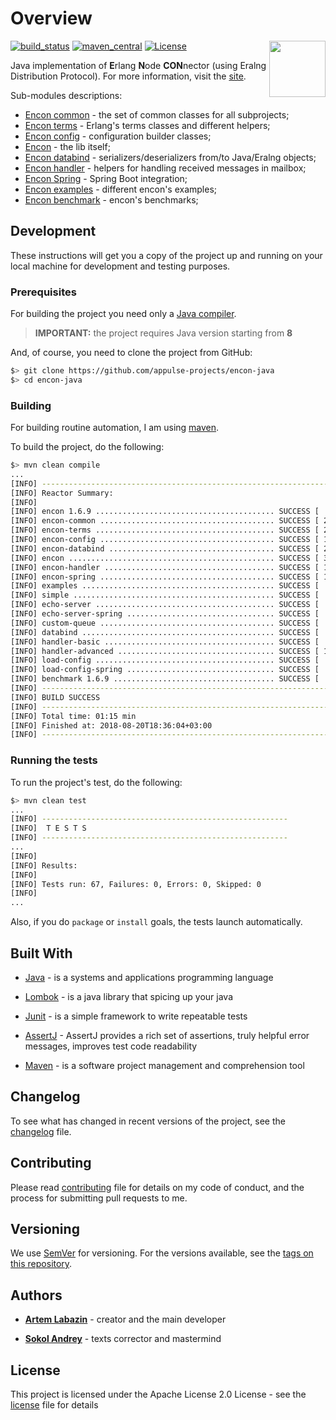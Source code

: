 # Overview

[![build_status](https://travis-ci.org/appulse-projects/encon-java.svg?branch=master)](https://travis-ci.org/appulse-projects/encon-java)
[![maven_central](https://maven-badges.herokuapp.com/maven-central/io.appulse.encon/encon/badge.svg)](https://search.maven.org/search?q=g:io.appulse.encon)
[![License](http://img.shields.io/:license-apache-brightgreen.svg)](http://www.apache.org/licenses/LICENSE-2.0.html)
<a href="https://github.com/ben-manes/caffeine/wiki">
<img align="right" height="90px" src="https://avatars0.githubusercontent.com/u/35625214?s=200&v=4">
</a>

Java implementation of **E**rlang **N**ode **CON**nector (using Eralng Distribution Protocol). For more information, visit the [site](https://appulse.io).

Sub-modules descriptions:

- [Encon common](./encon-common/README.md) - the set of common classes for all subprojects;
- [Encon terms](./encon-terms/README.md) - Erlang's terms classes and different helpers;
- [Encon config](./encon-config/README.md) - configuration builder classes;
- [Encon](./encon/README.md) - the lib itself;
- [Encon databind](./encon-databind/README.md) - serializers/deserializers from/to Java/Eralng objects;
- [Encon handler](./encon-handler/README.md) - helpers for handling received messages in mailbox;
- [Encon Spring](./encon-spring/README.md) - Spring Boot integration;
- [Encon examples](./examples/README.md) - different encon's examples;
- [Encon benchmark](./benchmark/README.md) - encon's benchmarks;

## Development

These instructions will get you a copy of the project up and running on your local machine for development and testing purposes.

### Prerequisites

For building the project you need only a [Java compiler](http://www.oracle.com/technetwork/java/javase/downloads/index.html).

> **IMPORTANT:** the project requires Java version starting from **8**

And, of course, you need to clone the project from GitHub:

```bash
$> git clone https://github.com/appulse-projects/encon-java
$> cd encon-java
```

### Building

For building routine automation, I am using [maven](https://maven.apache.org).

To build the project, do the following:

```bash
$> mvn clean compile
...
[INFO] ------------------------------------------------------------------------
[INFO] Reactor Summary:
[INFO]
[INFO] encon 1.6.9 ........................................ SUCCESS [  1.210 s]
[INFO] encon-common ....................................... SUCCESS [ 25.693 s]
[INFO] encon-terms ........................................ SUCCESS [ 27.517 s]
[INFO] encon-config ....................................... SUCCESS [ 18.707 s]
[INFO] encon-databind ..................................... SUCCESS [ 22.462 s]
[INFO] encon .............................................. SUCCESS [ 36.247 s]
[INFO] encon-handler ...................................... SUCCESS [ 17.436 s]
[INFO] encon-spring ....................................... SUCCESS [ 11.516 s]
[INFO] examples ........................................... SUCCESS [  0.024 s]
[INFO] simple ............................................. SUCCESS [  5.337 s]
[INFO] echo-server ........................................ SUCCESS [  5.840 s]
[INFO] echo-server-spring ................................. SUCCESS [  7.716 s]
[INFO] custom-queue ....................................... SUCCESS [  3.920 s]
[INFO] databind ........................................... SUCCESS [  5.045 s]
[INFO] handler-basic ...................................... SUCCESS [  6.443 s]
[INFO] handler-advanced ................................... SUCCESS [ 11.289 s]
[INFO] load-config ........................................ SUCCESS [  3.725 s]
[INFO] load-config-spring ................................. SUCCESS [  6.420 s]
[INFO] benchmark 1.6.9 .................................... SUCCESS [  5.594 s]
[INFO] ------------------------------------------------------------------------
[INFO] BUILD SUCCESS
[INFO] ------------------------------------------------------------------------
[INFO] Total time: 01:15 min
[INFO] Finished at: 2018-08-20T18:36:04+03:00
[INFO] ------------------------------------------------------------------------
```

### Running the tests

To run the project's test, do the following:

```bash
$> mvn clean test
...
[INFO] -------------------------------------------------------
[INFO]  T E S T S
[INFO] -------------------------------------------------------
...
[INFO]
[INFO] Results:
[INFO]
[INFO] Tests run: 67, Failures: 0, Errors: 0, Skipped: 0
[INFO]
...
```

Also, if you do `package` or `install` goals, the tests launch automatically.

## Built With

* [Java](http://www.oracle.com/technetwork/java/javase) - is a systems and applications programming language

* [Lombok](https://projectlombok.org) - is a java library that spicing up your java

* [Junit](http://junit.org/junit4/) - is a simple framework to write repeatable tests

* [AssertJ](http://joel-costigliola.github.io/assertj/) - AssertJ provides a rich set of assertions, truly helpful error messages, improves test code readability

* [Maven](https://maven.apache.org) - is a software project management and comprehension tool

## Changelog

To see what has changed in recent versions of the project, see the [changelog](./CHANGELOG.md) file.

## Contributing

Please read [contributing](./CONTRIBUTING.md) file for details on my code of conduct, and the process for submitting pull requests to me.

## Versioning

We use [SemVer](http://semver.org/) for versioning. For the versions available, see the [tags on this repository](https://github.com/appulse-projects/encon-java/tags).

## Authors

* **[Artem Labazin](https://github.com/xxlabaza)** - creator and the main developer

* **[Sokol Andrey](https://github.com/SokolAndrey)** - texts corrector and mastermind

## License

This project is licensed under the Apache License 2.0 License - see the [license](./LICENSE) file for details
